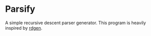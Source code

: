 # Parsify
A simple recursive descent parser generator. This program is heavily inspired by
[rdgen](https://github.com/proebsting/rdgen).
